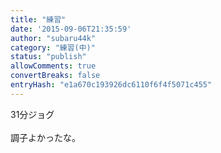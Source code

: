 ```yaml
---
title: "練習"
date: '2015-09-06T21:35:59'
author: "subaru44k"
category: "練習(中)"
status: "publish"
allowComments: true
convertBreaks: false
entryHash: "e1a670c193926dc6110f6f4f5071c455"
---
```

31分ジョグ<br>
<br>
調子よかったな。
